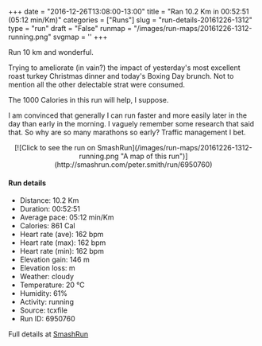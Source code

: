 +++
date = "2016-12-26T13:08:00-13:00"
title = "Ran 10.2 Km in 00:52:51 (05:12 min/Km)"
categories = ["Runs"]
slug = "run-details-20161226-1312"
type = "run"
draft = "False"
runmap = "/images/run-maps/20161226-1312-running.png"
svgmap = '<polyline points="100 64, 98 66, 97 67, 89 65, 85 60, 82 62, 79 62, 73 66, 73 66, 68 71, 52 76, 50 75, 48 74, 46 68, 42 65, 41 65, 35 64, 28 67, 17 63, 12 55, 0 44, 5 41, 14 39, 18 37, 29 33, 30 31, 31 31, 37 26, 40 25, 44 25, 47 24, 53 23, 60 28, 61 29, 60 32, 62 32, 63 34, 66 41, 67 42, 67 45, 69 48, 70 52, 74 54, 79 56, 82 58, 85 58, 84 58, 86 62, 89 65">'
+++

Run 10 km and wonderful. 

Trying to ameliorate (in vain?) the impact of yesterday's most excellent roast turkey Christmas dinner and today's Boxing Day brunch. Not to mention all the other delectable strat were consumed. 

The 1000 Calories in this run will help, I suppose. 

I am convinced that generally I can run faster and more easily later in the day than early in the morning. I vaguely remember some research that said that. So why are so many marathons so early?  Traffic management I bet. 

<!--more-->

<center>
[![Click to see the run on SmashRun](/images/run-maps/20161226-1312-running.png "A map of this run")](http://smashrun.com/peter.smith/run/6950760)
</center>

#### Run details

* Distance: 10.2 Km
* Duration: 00:52:51
* Average pace: 05:12 min/Km
* Calories: 861 Cal
* Heart rate (ave): 162 bpm
* Heart rate (max): 162 bpm
* Heart rate (min): 162 bpm
* Elevation gain: 146 m
* Elevation loss:  m
* Weather: cloudy
* Temperature: 20 &deg;C
* Humidity: 61%
* Activity: running
* Source: tcxfile
* Run ID: 6950760

Full details at [SmashRun](http://smashrun.com/peter.smith/run/6950760)